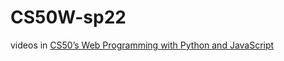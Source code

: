 # CS50W-sp22
videos in [CS50’s Web Programming with Python and JavaScript](https://cs50.harvard.edu/web/2020/)
